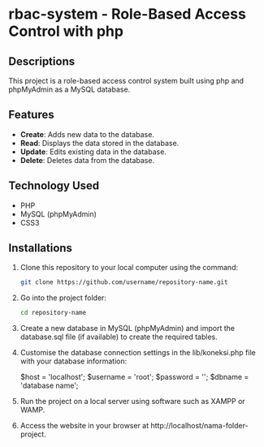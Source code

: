# rbac-system - Role-Based Access Control with php

## Descriptions

This project is a role-based access control system built using php and phpMyAdmin as a MySQL database.

## Features

- **Create**: Adds new data to the database.
- **Read**: Displays the data stored in the database.
- **Update**: Edits existing data in the database.
- **Delete**: Deletes data from the database.

## Technology Used

- PHP
- MySQL (phpMyAdmin)
- CSS3

## Installations

1. Clone this repository to your local computer using the command:

   ```bash
   git clone https://github.com/username/repository-name.git
   
2. Go into the project folder:

   ```bash
   cd repository-name

3. Create a new database in MySQL (phpMyAdmin) and import the database.sql file (if available) to create the required tables.

4. Customise the database connection settings in the lib/koneksi.php file with your database information:

   $host = 'localhost';
   $username = 'root';
   $password = '';
   $dbname = 'database name'; 

5. Run the project on a local server using software such as XAMPP or WAMP.

6. Access the website in your browser at http://localhost/nama-folder-project.
